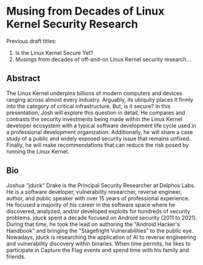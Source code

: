 # Musing from Decades of Linux Kernel Security Research

Previous draft titles:

1. Is the Linux Kernel Secure Yet?
2. Musings from decades of off-and-on Linux Kernel security research...

## Abstract
The Linux Kernel underpins billions of modern computers and devices ranging across almost every industry. Arguably, its ubiquity places it firmly into the category of critical infrastructure. But, is it secure? In this presentation, Josh will explore this question in detail. He compares and contrasts the security investments being made within the Linux Kernel developer ecosystem with a typical software development life cycle used in a professional development organization. Additionally, he will share a case study of a public and widely exposed security issue that remains unfixed. Finally, he will make recommendations that can reduce the risk posed by running the Linux Kernel.

## Bio
Joshua "jduck" Drake is the Principal Security Researcher at Delphos Labs. He is a software developer, vulnerability researcher, reverse engineer, author, and public speaker with over 15 years of professional experience. He focused a majority of his career in the software space where he discovered, analyzed, and/or developed exploits for hundreds of security problems. jduck spent a decade focused on Android security (2011 to 2021). During that time, he took the lead on authoring the "Android Hacker's Handbook" and bringing the "Stagefright Vulnerabilities" to the public eye. Nowadays, jduck is researching the application of AI to reverse engineering and vulnerability discovery within binaries. When time permits, he likes to participate in Capture the Flag events and spend time with his family and friends.

